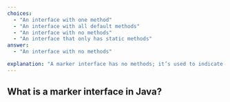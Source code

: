 ```yaml
---
choices:
  - "An interface with one method"
  - "An interface with all default methods"
  - "An interface with no methods"
  - "An interface that only has static methods"
answer:
  - "An interface with no methods"

explanation: "A marker interface has no methods; it’s used to indicate a special capability (e.g., `Serializable`)."
---
```


## What is a marker interface in Java?
